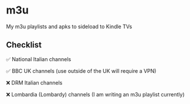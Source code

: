 # m3u
My m3u playlists and apks to sideload to Kindle TVs

## Checklist

✅ National Italian channels

✅ BBC UK channels (use outside of the UK will require a VPN)


❌ DRM Italian channels

❌ Lombardia (Lombardy) channels (I am writing an m3u playlist currently)
